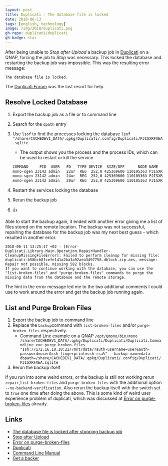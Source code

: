 ```yaml
---
layout: post
title: Duplicati - The database file is locked
date: 2018-06-13
tags: [english, technology]
image: /img/2018/duplicati.png
gh-repo: duplicati/duplicati
gh-badge: star
---
```


After being unable to _Stop after Upload_ a backup job in [Duplicati](https://www.duplicati.om) on a QNAP, forcing the job to _Stop_ was necessary. This locked the database and restarting the backup job was impossible. This was the resulting error message:

```
The database file is locked.
```

The [Duplicati Forum](https://forum.duplicati.com/t/the-database-file-is-locked-after-stopping-backup-job/3761) was the last resort for help.

## Resolve Locked Database
1. Export the backup job as a file or to command line
2. Search for the `dpath` entry
3. Use `lsof` to find the processes locking the database
    `lsof "/share/CACHEDEV1_DATA/.qpkg/Duplicati/.config/Duplicati/PJISXRFXEA.sqlite`
    
    * The output shows you the process and the process IDs, which can be used to restart or kill the service

    ```bash
    COMMAND     PID  USER   FD   TYPE DEVICE  SIZE/OFF      NODE NAME
    mono-sgen 23142 admin   22ur  REG  252,0 425369600 110105363 PJISXRFXEA.sqlite
    mono-sgen 23142 admin   24ur  REG  252,0 425369600 110105363 PJISXRFXEA.sqlite
    mono-sgen 23142 admin   29ur  REG  252,0 425369600 110105363 PJISXRFXEA.sqlite
    ```
6. Restart the services locking the database
5. Rerun the backup job
7. :+1:

Able to start the backup again, it ended with another error giving me a list of files stored on the remote location. The backup was not successful, repairing the database for the backup job was my next best guess - which resulted in another error.

```
2018-06-11 13:25:17 +02 - [Error-Duplicati.Library.Main.Operation.RepairHandler-CleanupMissingFileError]: Failed to perform cleanup for missing file: duplicati-b58bcb8fcefe141a2ba3a92aea3497758.dblock.zip.aes, message: Repair not possible, missing 582 blocks.
If you want to continue working with the database, you can use the "list-broken-files" and "purge-broken-files" commands to purge the missing data from the database and the remote storage.
```

The hint in the error message led me to the two additional comments I could use to work around the error and get the backup job running again.

## List and Purge Broken Files
1. Export the backup job to command line
2. Replace the `backup`command with `list-broken-files` and/or `purge-broken-files` respectively.
    * Command Line example on a QNAP
    `/opt/Qmono/bin/mono /share/CACHEDEV1_DATA/.qpkg/Duplicati/Duplicati/Duplicati.CommandLine.exe purge-broken-files "ssh://172.16.10.10:22//mnt/data/?auth-username=user&auth-password=user&ssh-fingerprint=ssh-rsa%" --backup-name=data --dbpath=/share/CACHEDEV1_DATA/.qpkg/Duplicati/.config/Duplicati/PJISXRFXEA.sqlite`
3. Rerun the backup itself

If you run into some weird errors, or the backup is still not working rerun `repair`,`list-broken-files` and `purge-broken-files` with the additional option `--no-backend-verification`.
Also rerun the backup itself with the switch set to `true` one time after doing the above. This is some kind of weird user experience problem of duplicati, which was discussed at [Error on purge-broken-files](https://forum.duplicati.com/t/error-on-purge-broken-files/1940) already.

## Links
* [The database file is locked after stopping backup job](https://forum.duplicati.com/t/the-database-file-is-locked-after-stopping-backup-job/3761)
* [Stop after Upload](https://forum.duplicati.com/t/stop-after-upload/3753)
* [Error on purge-broken-files](https://forum.duplicati.com/t/error-on-purge-broken-files/1940)
* [Duplicati](https://www.duplicati.com)
* [Command Line Manual](https://duplicati.readthedocs.io/en/latest/04-using-duplicati-from-the-command-line/#the-list-broken-files-command)
* [Get a backer](https://opencollective.com/duplicati#backer)